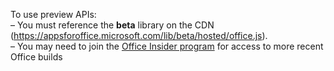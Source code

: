 To use preview APIs:<br>&ndash; You must reference the **beta** library on the CDN (https://appsforoffice.microsoft.com/lib/beta/hosted/office.js).<br>
&ndash; You may need to join the [Office Insider program](https://products.office.com/office-insider) for access to more recent Office builds